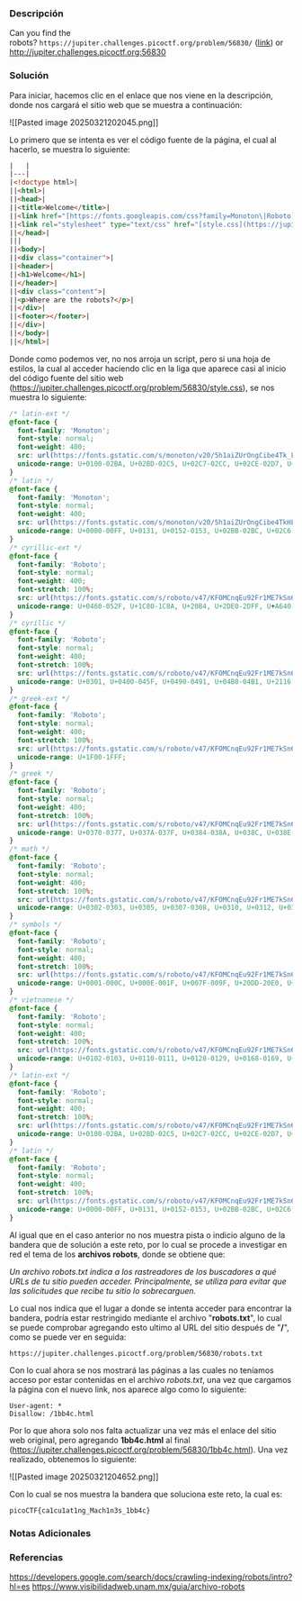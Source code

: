 ### Descripción
Can you find the robots? `https://jupiter.challenges.picoctf.org/problem/56830/` ([link](https://jupiter.challenges.picoctf.org/problem/56830/)) or http://jupiter.challenges.picoctf.org:56830
### Solución
Para iniciar, hacemos clic en el enlace que nos viene en la descripción, donde nos cargará el sitio web que se muestra a continuación:

![[Pasted image 20250321202045.png]]

Lo primero que se intenta es ver el código fuente de la página, el cual al hacerlo, se muestra lo siguiente:

```html
|   |
|---|
|<!doctype html>|
||<html>|
||<head>|
||<title>Welcome</title>|
||<link href="[https://fonts.googleapis.com/css?family=Monoton\|Roboto](https://fonts.googleapis.com/css?family=Monoton\|Roboto)" rel="stylesheet">|
||<link rel="stylesheet" type="text/css" href="[style.css](https://jupiter.challenges.picoctf.org/problem/56830/style.css)">|
||</head>|
|||
||<body>|
||<div class="container">|
||<header>|
||<h1>Welcome</h1>|
||</header>|
||<div class="content">|
||<p>Where are the robots?</p>|
||</div>|
||<footer></footer>|
||</div>|
||</body>|
||</html>|
```

Donde como podemos ver, no nos arroja un script, pero si una hoja de estilos, la cual al acceder haciendo clic en la liga que aparece casi al inicio del código fuente del sitio web (https://jupiter.challenges.picoctf.org/problem/56830/style.css), se nos muestra lo siguiente:

```css
/* latin-ext */
@font-face {
  font-family: 'Monoton';
  font-style: normal;
  font-weight: 400;
  src: url(https://fonts.gstatic.com/s/monoton/v20/5h1aiZUrOngCibe4Tk_LQlS7.woff2) format('woff2');
  unicode-range: U+0100-02BA, U+02BD-02C5, U+02C7-02CC, U+02CE-02D7, U+02DD-02FF, U+0304, U+0308, U+0329, U+1D00-1DBF, U+1E00-1E9F, U+1EF2-1EFF, U+2020, U+20A0-20AB, U+20AD-20C0, U+2113, U+2C60-2C7F, U+A720-A7FF;
}
/* latin */
@font-face {
  font-family: 'Monoton';
  font-style: normal;
  font-weight: 400;
  src: url(https://fonts.gstatic.com/s/monoton/v20/5h1aiZUrOngCibe4TkHLQg.woff2) format('woff2');
  unicode-range: U+0000-00FF, U+0131, U+0152-0153, U+02BB-02BC, U+02C6, U+02DA, U+02DC, U+0304, U+0308, U+0329, U+2000-206F, U+20AC, U+2122, U+2191, U+2193, U+2212, U+2215, U+FEFF, U+FFFD;
}
/* cyrillic-ext */
@font-face {
  font-family: 'Roboto';
  font-style: normal;
  font-weight: 400;
  font-stretch: 100%;
  src: url(https://fonts.gstatic.com/s/roboto/v47/KFOMCnqEu92Fr1ME7kSn66aGLdTylUAMQXC89YmC2DPNWubEbVmZiArmlw.woff2) format('woff2');
  unicode-range: U+0460-052F, U+1C80-1C8A, U+20B4, U+2DE0-2DFF, U+A640-A69F, U+FE2E-FE2F;
}
/* cyrillic */
@font-face {
  font-family: 'Roboto';
  font-style: normal;
  font-weight: 400;
  font-stretch: 100%;
  src: url(https://fonts.gstatic.com/s/roboto/v47/KFOMCnqEu92Fr1ME7kSn66aGLdTylUAMQXC89YmC2DPNWubEbVmQiArmlw.woff2) format('woff2');
  unicode-range: U+0301, U+0400-045F, U+0490-0491, U+04B0-04B1, U+2116;
}
/* greek-ext */
@font-face {
  font-family: 'Roboto';
  font-style: normal;
  font-weight: 400;
  font-stretch: 100%;
  src: url(https://fonts.gstatic.com/s/roboto/v47/KFOMCnqEu92Fr1ME7kSn66aGLdTylUAMQXC89YmC2DPNWubEbVmYiArmlw.woff2) format('woff2');
  unicode-range: U+1F00-1FFF;
}
/* greek */
@font-face {
  font-family: 'Roboto';
  font-style: normal;
  font-weight: 400;
  font-stretch: 100%;
  src: url(https://fonts.gstatic.com/s/roboto/v47/KFOMCnqEu92Fr1ME7kSn66aGLdTylUAMQXC89YmC2DPNWubEbVmXiArmlw.woff2) format('woff2');
  unicode-range: U+0370-0377, U+037A-037F, U+0384-038A, U+038C, U+038E-03A1, U+03A3-03FF;
}
/* math */
@font-face {
  font-family: 'Roboto';
  font-style: normal;
  font-weight: 400;
  font-stretch: 100%;
  src: url(https://fonts.gstatic.com/s/roboto/v47/KFOMCnqEu92Fr1ME7kSn66aGLdTylUAMQXC89YmC2DPNWubEbVnoiArmlw.woff2) format('woff2');
  unicode-range: U+0302-0303, U+0305, U+0307-0308, U+0310, U+0312, U+0315, U+031A, U+0326-0327, U+032C, U+032F-0330, U+0332-0333, U+0338, U+033A, U+0346, U+034D, U+0391-03A1, U+03A3-03A9, U+03B1-03C9, U+03D1, U+03D5-03D6, U+03F0-03F1, U+03F4-03F5, U+2016-2017, U+2034-2038, U+203C, U+2040, U+2043, U+2047, U+2050, U+2057, U+205F, U+2070-2071, U+2074-208E, U+2090-209C, U+20D0-20DC, U+20E1, U+20E5-20EF, U+2100-2112, U+2114-2115, U+2117-2121, U+2123-214F, U+2190, U+2192, U+2194-21AE, U+21B0-21E5, U+21F1-21F2, U+21F4-2211, U+2213-2214, U+2216-22FF, U+2308-230B, U+2310, U+2319, U+231C-2321, U+2336-237A, U+237C, U+2395, U+239B-23B7, U+23D0, U+23DC-23E1, U+2474-2475, U+25AF, U+25B3, U+25B7, U+25BD, U+25C1, U+25CA, U+25CC, U+25FB, U+266D-266F, U+27C0-27FF, U+2900-2AFF, U+2B0E-2B11, U+2B30-2B4C, U+2BFE, U+3030, U+FF5B, U+FF5D, U+1D400-1D7FF, U+1EE00-1EEFF;
}
/* symbols */
@font-face {
  font-family: 'Roboto';
  font-style: normal;
  font-weight: 400;
  font-stretch: 100%;
  src: url(https://fonts.gstatic.com/s/roboto/v47/KFOMCnqEu92Fr1ME7kSn66aGLdTylUAMQXC89YmC2DPNWubEbVn6iArmlw.woff2) format('woff2');
  unicode-range: U+0001-000C, U+000E-001F, U+007F-009F, U+20DD-20E0, U+20E2-20E4, U+2150-218F, U+2190, U+2192, U+2194-2199, U+21AF, U+21E6-21F0, U+21F3, U+2218-2219, U+2299, U+22C4-22C6, U+2300-243F, U+2440-244A, U+2460-24FF, U+25A0-27BF, U+2800-28FF, U+2921-2922, U+2981, U+29BF, U+29EB, U+2B00-2BFF, U+4DC0-4DFF, U+FFF9-FFFB, U+10140-1018E, U+10190-1019C, U+101A0, U+101D0-101FD, U+102E0-102FB, U+10E60-10E7E, U+1D2C0-1D2D3, U+1D2E0-1D37F, U+1F000-1F0FF, U+1F100-1F1AD, U+1F1E6-1F1FF, U+1F30D-1F30F, U+1F315, U+1F31C, U+1F31E, U+1F320-1F32C, U+1F336, U+1F378, U+1F37D, U+1F382, U+1F393-1F39F, U+1F3A7-1F3A8, U+1F3AC-1F3AF, U+1F3C2, U+1F3C4-1F3C6, U+1F3CA-1F3CE, U+1F3D4-1F3E0, U+1F3ED, U+1F3F1-1F3F3, U+1F3F5-1F3F7, U+1F408, U+1F415, U+1F41F, U+1F426, U+1F43F, U+1F441-1F442, U+1F444, U+1F446-1F449, U+1F44C-1F44E, U+1F453, U+1F46A, U+1F47D, U+1F4A3, U+1F4B0, U+1F4B3, U+1F4B9, U+1F4BB, U+1F4BF, U+1F4C8-1F4CB, U+1F4D6, U+1F4DA, U+1F4DF, U+1F4E3-1F4E6, U+1F4EA-1F4ED, U+1F4F7, U+1F4F9-1F4FB, U+1F4FD-1F4FE, U+1F503, U+1F507-1F50B, U+1F50D, U+1F512-1F513, U+1F53E-1F54A, U+1F54F-1F5FA, U+1F610, U+1F650-1F67F, U+1F687, U+1F68D, U+1F691, U+1F694, U+1F698, U+1F6AD, U+1F6B2, U+1F6B9-1F6BA, U+1F6BC, U+1F6C6-1F6CF, U+1F6D3-1F6D7, U+1F6E0-1F6EA, U+1F6F0-1F6F3, U+1F6F7-1F6FC, U+1F700-1F7FF, U+1F800-1F80B, U+1F810-1F847, U+1F850-1F859, U+1F860-1F887, U+1F890-1F8AD, U+1F8B0-1F8BB, U+1F8C0-1F8C1, U+1F900-1F90B, U+1F93B, U+1F946, U+1F984, U+1F996, U+1F9E9, U+1FA00-1FA6F, U+1FA70-1FA7C, U+1FA80-1FA89, U+1FA8F-1FAC6, U+1FACE-1FADC, U+1FADF-1FAE9, U+1FAF0-1FAF8, U+1FB00-1FBFF;
}
/* vietnamese */
@font-face {
  font-family: 'Roboto';
  font-style: normal;
  font-weight: 400;
  font-stretch: 100%;
  src: url(https://fonts.gstatic.com/s/roboto/v47/KFOMCnqEu92Fr1ME7kSn66aGLdTylUAMQXC89YmC2DPNWubEbVmbiArmlw.woff2) format('woff2');
  unicode-range: U+0102-0103, U+0110-0111, U+0128-0129, U+0168-0169, U+01A0-01A1, U+01AF-01B0, U+0300-0301, U+0303-0304, U+0308-0309, U+0323, U+0329, U+1EA0-1EF9, U+20AB;
}
/* latin-ext */
@font-face {
  font-family: 'Roboto';
  font-style: normal;
  font-weight: 400;
  font-stretch: 100%;
  src: url(https://fonts.gstatic.com/s/roboto/v47/KFOMCnqEu92Fr1ME7kSn66aGLdTylUAMQXC89YmC2DPNWubEbVmaiArmlw.woff2) format('woff2');
  unicode-range: U+0100-02BA, U+02BD-02C5, U+02C7-02CC, U+02CE-02D7, U+02DD-02FF, U+0304, U+0308, U+0329, U+1D00-1DBF, U+1E00-1E9F, U+1EF2-1EFF, U+2020, U+20A0-20AB, U+20AD-20C0, U+2113, U+2C60-2C7F, U+A720-A7FF;
}
/* latin */
@font-face {
  font-family: 'Roboto';
  font-style: normal;
  font-weight: 400;
  font-stretch: 100%;
  src: url(https://fonts.gstatic.com/s/roboto/v47/KFOMCnqEu92Fr1ME7kSn66aGLdTylUAMQXC89YmC2DPNWubEbVmUiAo.woff2) format('woff2');
  unicode-range: U+0000-00FF, U+0131, U+0152-0153, U+02BB-02BC, U+02C6, U+02DA, U+02DC, U+0304, U+0308, U+0329, U+2000-206F, U+20AC, U+2122, U+2191, U+2193, U+2212, U+2215, U+FEFF, U+FFFD;
}
```

Al igual que en el caso anterior no nos muestra pista o indicio alguno de la bandera que de solución a este reto, por lo cual se procede a investigar en red el tema de los **archivos robots**, donde se obtiene que:

*Un archivo robots.txt indica a los rastreadores de los buscadores a qué URLs de tu sitio pueden acceder. Principalmente, se utiliza para evitar que las solicitudes que recibe tu sitio lo sobrecarguen.*

Lo cual nos indica que el lugar a donde se intenta acceder para encontrar la bandera, podría estar restringido mediante el archivo "**robots.txt**", lo cual se puede comprobar agregando esto ultimo al URL del sitio después de "**/**", como se puede ver en seguida:

```
https://jupiter.challenges.picoctf.org/problem/56830/robots.txt
```

Con lo cual ahora se nos mostrará las páginas a las cuales no teníamos acceso por estar contenidas en el archivo *robots.txt*, una vez que cargamos la página con el nuevo link, nos aparece algo como lo siguiente:

```
User-agent: *
Disallow: /1bb4c.html
```

Por lo que ahora solo nos falta actualizar una vez más el enlace del sitio web original, pero agregando **1bb4c.html** al final (https://jupiter.challenges.picoctf.org/problem/56830/1bb4c.html). Una vez realizado, obtenemos lo siguiente:

![[Pasted image 20250321204652.png]]

Con lo cual se nos muestra la bandera que soluciona este reto, la cual es:

```
picoCTF{ca1cu1at1ng_Mach1n3s_1bb4c}
```
### Notas Adicionales

### Referencias
https://developers.google.com/search/docs/crawling-indexing/robots/intro?hl=es
https://www.visibilidadweb.unam.mx/guia/archivo-robots